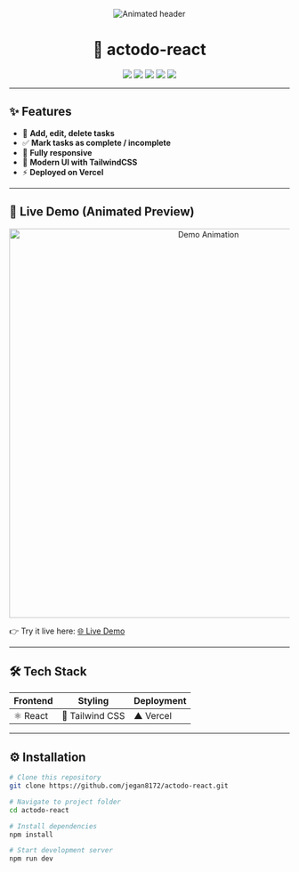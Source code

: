 <!-- Animated Header -->
<p align="center">
  <img src="https://readme-typing-svg.herokuapp.com?font=Fira+Code&weight=700&size=26&pause=1000&color=00C4FF&center=true&vCenter=true&width=600&lines=✅+A+Beautiful+React+ToDo+App;⚡+Built+with+TailwindCSS+%26+React;🚀+Fast+%2C+Clean+%2C+Responsive" alt="Animated header" />
</p>  

<h1 align="center">📝 actodo-react</h1>  

<p align="center">
  <a href="https://actodo-react-theta-five.vercel.app"><img src="https://img.shields.io/badge/Live_Demo-00C4FF?style=for-the-badge&logo=vercel&logoColor=white" /></a>
  <a href="https://github.com/jegan8172/actodo-react/stargazers"><img src="https://img.shields.io/github/stars/jegan8172/actodo-react?style=for-the-badge&color=yellow" /></a>
  <a href="https://github.com/jegan8172/actodo-react/network/members"><img src="https://img.shields.io/github/forks/jegan8172/actodo-react?style=for-the-badge&color=orange" /></a>
  <a href="https://github.com/jegan8172/actodo-react/issues"><img src="https://img.shields.io/github/issues/jegan8172/actodo-react?style=for-the-badge&color=red" /></a>
  <a href="https://github.com/jegan8172/actodo-react/blob/main/LICENSE"><img src="https://img.shields.io/github/license/jegan8172/actodo-react?style=for-the-badge&color=brightgreen" /></a>
</p>  

---

## ✨ Features  

- 🎯 **Add, edit, delete tasks**  
- ✅ **Mark tasks as complete / incomplete**  
- 📱 **Fully responsive**  
- 🎨 **Modern UI with TailwindCSS**  
- ⚡ **Deployed on Vercel**  

---

## 🎥 Live Demo (Animated Preview)  

<p align="center">
  <!-- Replace with your own GIF demo -->
  <img src="https://media.giphy.com/media/26ufdipQqU2lhNA4g/giphy.gif" width="700" alt="Demo Animation" />
</p>  

👉 Try it live here: [🌐 Live Demo](https://actodo-react-theta-five.vercel.app)  

---

## 🛠️ Tech Stack  

| Frontend | Styling | Deployment |
|----------|----------|------------|
| ⚛️ React | 🎨 Tailwind CSS | ▲ Vercel |  

---

## ⚙️ Installation  

```bash
# Clone this repository
git clone https://github.com/jegan8172/actodo-react.git

# Navigate to project folder
cd actodo-react

# Install dependencies
npm install

# Start development server
npm run dev
